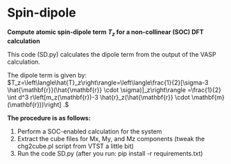 # Spin-dipole
**Compute atomic spin-dipole term $T_z$ for a non-collinear (SOC) DFT calculation**

This code (SD.py) calculates the dipole term from the output of the VASP calculation.

The dipole term is given by:
$T_z=\left\langle\hat{T}_z\right\rangle=\left\langle\frac{1}{2}[\sigma-3 \hat{\mathbf{r}}(\hat{\mathbf{r}} \cdot \sigma)]_z\right\rangle =\frac{1}{2} \int d^3 r\left[m_z(\mathbf{r})-3 \hat{r}_z(\hat{\mathbf{r}} \cdot \mathbf{m}(\mathbf{r}))\right] .$

**The procedure is as follows:**
1. Perform a SOC-enabled calculation for the system
2. Extract the cube files for Mx, My, and Mz components (tweak the chg2cube.pl script from VTST a little bit)
3. Run the code SD.py (after you run: pip install -r requirements.txt)

